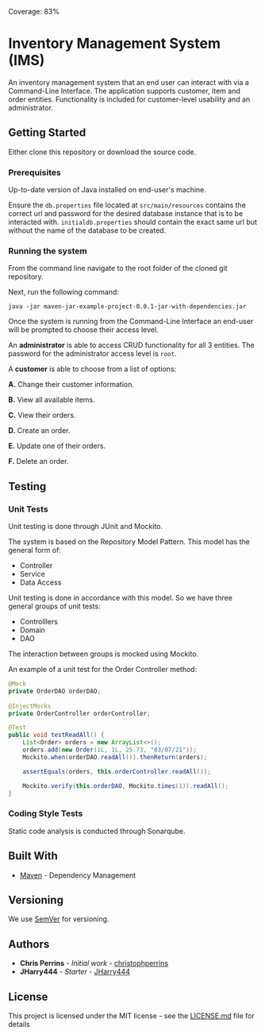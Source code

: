 Coverage: 83%
# Inventory Management System (IMS)

An inventory management system that an end user can interact with via a Command-Line Interface. The application supports customer, item and order entities. Functionality is included for customer-level usability and an administrator.	

## Getting Started

Either clone this repository or download the source code.	

### Prerequisites

Up-to-date version of Java installed on end-user's machine.	

Ensure the `db.properties` file located at `src/main/resources` contains the correct url and password for the desired database instance that is to be interacted with. `initialdb.properties` should contain the exact same url but without the name of the database to be created.

### Running the system

From the command line navigate to the root folder of the cloned git repository.

Next, run the following command:

```shell
java -jar maven-jar-example-project-0.0.1-jar-with-dependencies.jar
```

Once the system is running from the Command-Line Interface an end-user will be prompted to choose their access level.		

An **administrator** is able to access CRUD functionality for all 3 entities. The password for the administrator access level is `root`.	


A **customer** is able to choose from a list of options:  


   **A.** Change their customer information.	

   **B.** View all available items.	

   **C.** View their orders.	

   **D.** Create an order.	

   **E.** Update one of their orders.	

   **F.** Delete an order.	

## Testing

### Unit Tests 

Unit testing is done through JUnit and Mockito.	

The system is based on the Repository Model Pattern. This model has the general form of:	

* Controller
* Service
* Data Access

Unit testing is done in accordance with this model. So we have three general groups of unit tests:

* Controlllers
* Domain
* DAO

The interaction between groups is mocked using Mockito.

An example of a unit test for the Order Controller method:

```java
@Mock
private OrderDAO orderDAO;
	
@InjectMocks
private OrderController orderController;

@Test
public void testReadAll() {
	List<Order> orders = new ArrayList<>();
	orders.add(new Order(1L, 1L, 25.73, "03/07/21"));
	Mockito.when(orderDAO.readAll()).thenReturn(orders);

	assertEquals(orders, this.orderController.readAll());

	Mockito.verify(this.orderDAO, Mockito.times(1)).readAll();
}
```

### Coding Style Tests

Static code analysis is conducted through Sonarqube.

## Built With

* [Maven](https://maven.apache.org/) - Dependency Management

## Versioning

We use [SemVer](http://semver.org/) for versioning.

## Authors

* **Chris Perrins** - *Initial work* - [christophperrins](https://github.com/christophperrins)
* **JHarry444** - *Starter* - [JHarry444](https://github.com/JHarry444)

## License

This project is licensed under the MIT license - see the [LICENSE.md](LICENSE.md) file for details 


